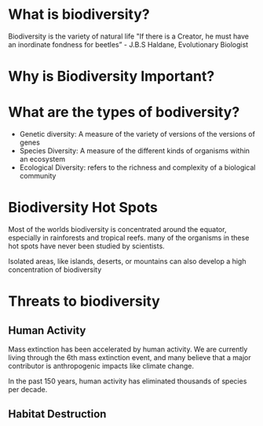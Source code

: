 # What is biodiversity?
Biodiversity is the variety of natural life 
	"If there is a Creator, he must have an inordinate fondness for beetles” - J.B.S Haldane, Evolutionary Biologist
# Why is Biodiversity Important? 


# What are the types of bodiversity?
- Genetic diversity: A measure of the variety of versions of the versions of genes 
- Species Diversity: A measure of the different kinds of organisms within an ecosystem
- Ecological Diversity: refers to the richness and complexity of a biological community
# Biodiversity Hot Spots
Most of the worlds biodiversity is concentrated around the equator, especially in rainforests and tropical reefs. many of the organisms in these hot spots have never been studied by scientists. 

Isolated areas, like islands, deserts, or mountains can also develop a high concentration of biodiversity

# Threats to biodiversity
## Human Activity
Mass extinction has been accelerated by human activity. We are currently living through the 6th mass extinction event, and many believe that a major contributor is anthropogenic impacts like climate change. 

In the past 150 years, human activity has eliminated thousands of species per decade. 
## Habitat Destruction

